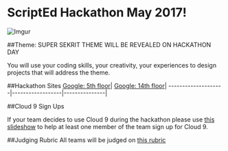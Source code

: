 # ScriptEd Hackathon May 2017!
![Imgur](http://i.imgur.com/RecSfOa.jpg)

##Theme: SUPER SEKRIT THEME WILL BE REVEALED ON HACKATHON DAY

You will use your coding skills, your creativity, your experiences to design projects that will address the theme.   



##Hackathon Sites
[Google: 5th floor](location/google5thFloor.md)| [Google: 14th floor](location/google14thFloor.md)| 
--------------------|------------------|---------------|

##Cloud 9 Sign Ups

If your team decides to use Cloud 9 during the hackathon please use [this slideshow](https://docs.google.com/presentation/d/1HttvmHhhCrb7ORso0HWFuXZfucHvZ450OlO3OONDcLo/edit#slide=id.g14ecb9111c_1_0) to help at least one member of the team sign up for Cloud 9. 

##Judging Rubric
All teams will be judged on [this rubric](https://docs.google.com/document/d/1aNSaik7e9w98FCVOgIyg_HmHGahcJ_B7nmeuXrC9jpE/edit)

